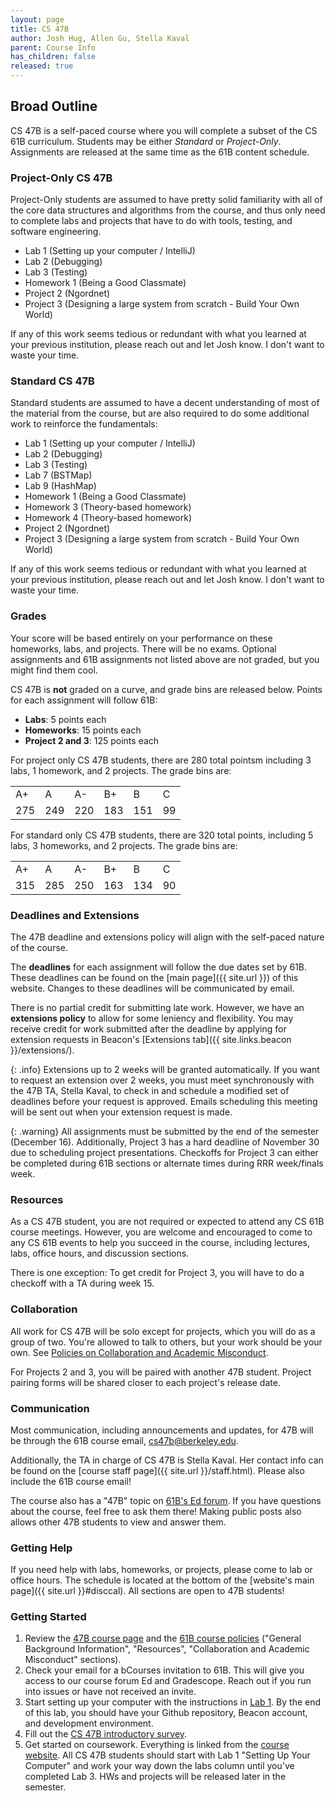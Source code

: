```yaml
---
layout: page
title: CS 47B
author: Josh Hug, Allen Gu, Stella Kaval
parent: Course Info
has_children: false
released: true
---
```


## Broad Outline

CS 47B is a self-paced course where you will complete a subset of the CS 61B
curriculum. Students may be either _Standard_ or _Project-Only_. Assignments are released at the same time as the 61B content schedule.

### Project-Only CS 47B

Project-Only students are assumed to have pretty solid familiarity with all
of the core data structures and algorithms from the course, and thus only need
to complete labs and projects that have to do with tools, testing, and software
engineering.

- Lab 1 (Setting up your computer / IntelliJ)
- Lab 2 (Debugging)
- Lab 3 (Testing)
- Homework 1 (Being a Good Classmate)
- Project 2 (Ngordnet)
- Project 3 (Designing a large system from scratch - Build Your Own World)

If any of this work seems tedious or redundant with what you learned at your previous institution, please reach out and let Josh know. I don't want to waste your time.

### Standard CS 47B

Standard students are assumed to have a decent understanding of most of the material from the course, but are also required to do some additional work to reinforce the fundamentals:

- Lab 1 (Setting up your computer / IntelliJ)
- Lab 2 (Debugging)
- Lab 3 (Testing)
- Lab 7 (BSTMap)
- Lab 9 (HashMap)
- Homework 1 (Being a Good Classmate)
- Homework 3 (Theory-based homework)
- Homework 4 (Theory-based homework)
- Project 2 (Ngordnet)
- Project 3 (Designing a large system from scratch - Build Your Own World)

If any of this work seems tedious or redundant with what you learned at your previous institution, please reach out and let Josh know. I don't want to waste your time.

### Grades

Your score will be based entirely on your performance on these homeworks, labs, and projects. There will be no exams. Optional assignments and 61B assignments not listed above are not graded, but you might find them cool.

CS 47B is **not** graded on a curve, and grade bins are released below. Points for each assignment will follow 61B:

- **Labs**: 5 points each
- **Homeworks**: 15 points each
- **Project 2 and 3**: 125 points each

For project only CS 47B students, there are 280 total pointsm including 3 labs, 1 homework, and 2 projects. The grade bins are:

<table id="letter-grades">
	<tr>
        <td>A+</td>
        <td>A</td>
        <td>A-</td>
        <td>B+</td>
        <td>B</td>
        <td>C</td>
	</tr>
	<tr>
        <td>275</td>
        <td>249</td>
        <td>220</td>
        <td>183</td>
        <td>151</td>
        <td>99</td>
	</tr>
</table>

For standard only CS 47B students, there are 320 total points, including 5 labs, 3 homeworks, and 2 projects. The grade bins are:

<table id="letter-grades">
	<tr>
        <td>A+</td>
        <td>A</td>
        <td>A-</td>
        <td>B+</td>
        <td>B</td>
        <td>C</td>
	</tr>
	<tr>
        <td>315</td>
        <td>285</td>
        <td>250</td>
        <td>163</td>
        <td>134</td>
        <td>90</td>
	</tr>
</table>

### Deadlines and Extensions

The 47B deadline and extensions policy will align with the self-paced nature of the course.

The **deadlines** for each assignment will follow the due dates set by 61B. These deadlines can be found on the [main page]({{ site.url }}) of this website. Changes to these deadlines will be communicated by email.

There is no partial credit for submitting late work. However, we have an **extensions policy** to allow for some leniency and flexibility. You may receive credit for work submitted after the deadline by applying for extension requests in Beacon's [Extensions tab]({{ site.links.beacon }}/extensions/).

{: .info}
Extensions up to 2 weeks will be granted automatically. If you want to request an extension over 2 weeks, you must meet synchronously with the 47B TA, Stella Kaval, to check in and schedule a modified set of deadlines before your request is approved. Emails scheduling this meeting will be sent out when your extension request is made.

{: .warning}
All assignments must be submitted by the end of the semester (December 16). Additionally, Project 3 has a hard deadline of November 30 due to scheduling project presentations. Checkoffs for Project 3 can either be completed during 61B sections or alternate times during RRR week/finals week.

### Resources

As a CS 47B student, you are not required or expected to attend any CS 61B course meetings. However, you are welcome and encouraged to come to any CS 61B events to help you succeed in the course, including lectures, labs, office hours, and discussion sections.

There is one exception: To get credit for Project 3, you will have to do a checkoff with a TA during week 15.

### Collaboration

All work for CS 47B will be solo except for projects, which you will do as a group of two. You're allowed to talk to others, but your work should be your own. See [Policies on Collaboration and Academic Misconduct](../index.md#collaboration-and-academic-misconduct).

For Projects 2 and 3, you will be paired with another 47B student. Project pairing forms will be shared closer to each project's release date.

### Communication

Most communication, including announcements and updates, for 47B will be through the 61B course email, [cs47b@berkeley.edu](mailto:cs47b@berkeley.edu).

Additionally, the TA in charge of CS 47B is Stella Kaval. Her contact info can be found on the [course staff page]({{ site.url }}/staff.html). Please also include the 61B course email!

The course also has a "47B" topic on [61B's Ed forum](https://edstem.org/us/courses/42700/discussion/). If you have questions about the course, feel free to ask them there! Making public posts also allows other 47B students to view and answer them.

### Getting Help

If you need help with labs, homeworks, or projects, please come to lab or office hours. The schedule is located at the bottom of the [website's main page]({{ site.url }}#disccal). All sections are open to 47B students!

### Getting Started

1. Review the [47B course page](index.md) and the [61B course policies](../index.md) ("General Background Information", "Resources", "Collaboration and Academic Misconduct" sections).
2. Check your email for a bCourses invitation to 61B. This will give you access to our course forum Ed and Gradescope. Reach out if you run into issues or have not received an invite.
3. Start setting up your computer with the instructions in [Lab 1](../../labs/lab01/index.md). By the end of this lab, you should have your Github repository, Beacon account, and development environment.
4. Fill out the [CS 47B introductory survey](https://forms.gle/htrZawELw8f26DD8A).
5. Get started on coursework. Everything is linked from the [course website](../../). All CS 47B students should start with Lab 1 "Setting Up Your Computer" and work your way down the labs column until you've completed Lab 3. HWs and projects will be released later in the semester.
